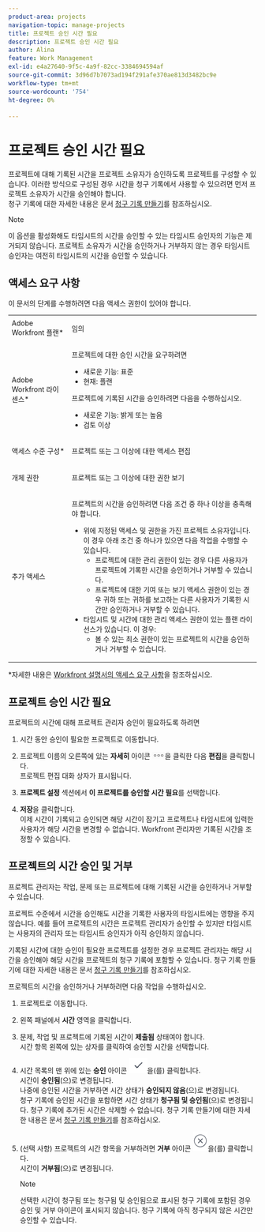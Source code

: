 ```yaml
---
product-area: projects
navigation-topic: manage-projects
title: 프로젝트 승인 시간 필요
description: 프로젝트 승인 시간 필요
author: Alina
feature: Work Management
exl-id: e4a27640-9f5c-4a9f-82cc-3384694594af
source-git-commit: 3d96d7b7073ad194f291afe370ae813d3482bc9e
workflow-type: tm+mt
source-wordcount: '754'
ht-degree: 0%

---
```


# 프로젝트 승인 시간 필요

<!--audited: 08/2024-->

프로젝트에 대해 기록된 시간을 프로젝트 소유자가 승인하도록 프로젝트를 구성할 수 있습니다. 이러한 방식으로 구성된 경우 시간을 청구 기록에서 사용할 수 있으려면 먼저 프로젝트 소유자가 시간을 승인해야 합니다.\
청구 기록에 대한 자세한 내용은 문서 [청구 기록 만들기](../../../manage-work/projects/project-finances/create-billing-records.md)를 참조하십시오.

>[!NOTE]
>
>이 옵션을 활성화해도 타임시트의 시간을 승인할 수 있는 타임시트 승인자의 기능은 제거되지 않습니다. 프로젝트 소유자가 시간을 승인하거나 거부하지 않는 경우 타임시트 승인자는 여전히 타임시트의 시간을 승인할 수 있습니다.

## 액세스 요구 사항

이 문서의 단계를 수행하려면 다음 액세스 권한이 있어야 합니다.

<table style="table-layout:auto"> 
 <col> 
 <col> 
 <tbody> 
  <tr> 
   <td role="rowheader">Adobe Workfront 플랜*</td> 
   <td> <p>임의</p> </td> 
  </tr> 
  <tr> 
   <td role="rowheader">Adobe Workfront 라이센스*</td> 
   <td> <p>프로젝트에 대한 승인 시간을 요구하려면</p>
   <ul><li>새로운 기능: 표준</li>
   <li>현재: 플랜</li></ul>

<p>프로젝트에 기록된 시간을 승인하려면 다음을 수행하십시오.</p>
   <ul><li>새로운 기능: 밝게 또는 높음</li>
   <li>검토 이상</li>
    </td> 
  </tr> 
  <tr> 
   <td role="rowheader">액세스 수준 구성*</td> 
   <td> <p>프로젝트 또는 그 이상에 대한 액세스 편집</p>  </td> 
  </tr> 
  <tr> 
   <td role="rowheader">개체 권한</td> 
   <td> <p>프로젝트 또는 그 이상에 대한 권한 보기</p>
  </tr> 
  <tr> 
   <td role="rowheader">추가 액세스</td> 
   <td> <p>프로젝트의 시간을 승인하려면 다음 조건 중 하나 이상을 충족해야 합니다.</p> 
    <ul> 
     <li>위에 지정된 액세스 및 권한을 가진 프로젝트 소유자입니다. 이 경우 아래 조건 중 하나가 있으면 다음 작업을 수행할 수 있습니다. 
      <ul>
       <li>프로젝트에 대한 관리 권한이 있는 경우 다른 사용자가 프로젝트에 기록한 시간을 승인하거나 거부할 수 있습니다.</li>
       <li> 프로젝트에 대한 기여 또는 보기 액세스 권한이 있는 경우 귀하 또는 귀하를 보고하는 다른 사용자가 기록한 시간만 승인하거나 거부할 수 있습니다.<br></li>
      </ul></li> 
     <li>타임시트 및 시간에 대한 관리 액세스 권한이 있는 플랜 라이선스가 있습니다. 이 경우:
      <ul>
       <li>볼 수 있는 최소 권한이 있는 프로젝트의 시간을 승인하거나 거부할 수 있습니다. </li>
      </ul></li> 
    </ul> </td> 
  </tr> 
 </tbody> 
</table>

*자세한 내용은 [Workfront 설명서의 액세스 요구 사항](/help/quicksilver/administration-and-setup/add-users/access-levels-and-object-permissions/access-level-requirements-in-documentation.md)을 참조하십시오.

## 프로젝트 승인 시간 필요

프로젝트의 시간에 대해 프로젝트 관리자 승인이 필요하도록 하려면

1. 시간 동안 승인이 필요한 프로젝트로 이동합니다.
1. 프로젝트 이름의 오른쪽에 있는 **자세히** 아이콘 ![자세히 아이콘](assets/more-icon.png)을 클릭한 다음 **편집**&#x200B;을 클릭합니다.\
   프로젝트 편집 대화 상자가 표시됩니다.

1. **프로젝트 설정** 섹션에서 **이 프로젝트를 승인할 시간 필요**&#x200B;를 선택합니다.
1. **저장**&#x200B;을 클릭합니다.\
   이제 시간이 기록되고 승인되면 해당 시간이 잠기고 프로젝트나 타임시트에 입력한 사용자가 해당 시간을 변경할 수 없습니다. Workfront 관리자만 기록된 시간을 조정할 수 있습니다.

## 프로젝트의 시간 승인 및 거부

프로젝트 관리자는 작업, 문제 또는 프로젝트에 대해 기록된 시간을 승인하거나 거부할 수 있습니다.

프로젝트 수준에서 시간을 승인해도 시간을 기록한 사용자의 타임시트에는 영향을 주지 않습니다. 예를 들어 프로젝트의 시간은 프로젝트 관리자가 승인할 수 있지만 타임시트는 사용자의 관리자 또는 타임시트 승인자가 아직 승인하지 않습니다.

기록된 시간에 대한 승인이 필요한 프로젝트를 설정한 경우 프로젝트 관리자는 해당 시간을 승인해야 해당 시간을 프로젝트의 청구 기록에 포함할 수 있습니다. 청구 기록 만들기에 대한 자세한 내용은 문서 [청구 기록 만들기](../../../manage-work/projects/project-finances/create-billing-records.md)를 참조하십시오.

프로젝트의 시간을 승인하거나 거부하려면 다음 작업을 수행하십시오.

1. 프로젝트로 이동합니다.
1. 왼쪽 패널에서 **시간** 영역을 클릭합니다.

1. 문제, 작업 및 프로젝트에 기록된 시간이 **제출됨** 상태여야 합니다.\
   시간 항목 왼쪽에 있는 상자를 클릭하여 승인할 시간을 선택합니다.

1. 시간 목록의 맨 위에 있는 **승인** 아이콘 ![](assets/approve-hours-icon.png)을(를) 클릭합니다.\
   시간이 **승인됨**(으)로 변경됩니다.\
   나중에 승인된 시간을 거부하면 시간 상태가 **승인되지 않음**(으)로 변경됩니다.\
   청구 기록에 승인된 시간을 포함하면 시간 상태가 **청구됨 및 승인됨**(으)로 변경됩니다. 청구 기록에 추가된 시간은 삭제할 수 없습니다. 청구 기록 만들기에 대한 자세한 내용은 문서 [청구 기록 만들기](../../../manage-work/projects/project-finances/create-billing-records.md)를 참조하십시오.

1. (선택 사항) 프로젝트의 시간 항목을 거부하려면 **거부** 아이콘 ![](assets/reject-hours-icon.png)을(를) 클릭합니다.\
   시간이 **거부됨**(으)로 변경됩니다.

   >[!NOTE]
   >
   >   선택한 시간이 청구됨 또는 청구됨 및 승인됨으로 표시된 청구 기록에 포함된 경우 승인 및 거부 아이콘이 표시되지 않습니다. 청구 기록에 아직 청구되지 않은 시간만 승인할 수 있습니다.

